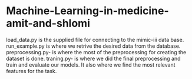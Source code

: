 # Machine-Learning-in-medicine-amit-and-shlomi
load_data.py is the supplied file for connecting to the mimic-iii data base.
run_example.py is where we retrive the desired data from the database.
preprocessing.py- is where the most of the preprocessing for creating the dataset is done.
traning.py- is where we did the final preprocessing and train and evaluate our models. It also where we find the most relevant features for the task.
